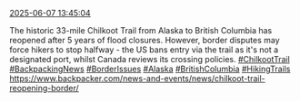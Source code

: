 [2025-06-07 13:45:04](https://mstdn.social/@hill_wanderer/114642380654438184)

The historic 33-mile Chilkoot Trail from Alaska to British Columbia has reopened after 5 years of flood closures. However, border disputes may force hikers to stop halfway - the US bans entry via the trail as it&#39;s not a designated port, whilst Canada reviews its crossing policies. <a href="https://mstdn.social/tags/ChilkootTrail" class="mention hashtag" rel="tag">#ChilkootTrail</a> <a href="https://mstdn.social/tags/BackpackingNews" class="mention hashtag" rel="tag">#BackpackingNews</a> <a href="https://mstdn.social/tags/BorderIssues" class="mention hashtag" rel="tag">#BorderIssues</a> <a href="https://mstdn.social/tags/Alaska" class="mention hashtag" rel="tag">#Alaska</a> <a href="https://mstdn.social/tags/BritishColumbia" class="mention hashtag" rel="tag">#BritishColumbia</a> <a href="https://mstdn.social/tags/HikingTrails" class="mention hashtag" rel="tag">#HikingTrails</a> <a href="https://www.backpacker.com/news-and-events/news/chilkoot-trail-reopening-border/" target="_blank" rel="nofollow noopener noreferrer" translate="no">https://www.backpacker.com/news-and-events/news/chilkoot-trail-reopening-border/</a>
